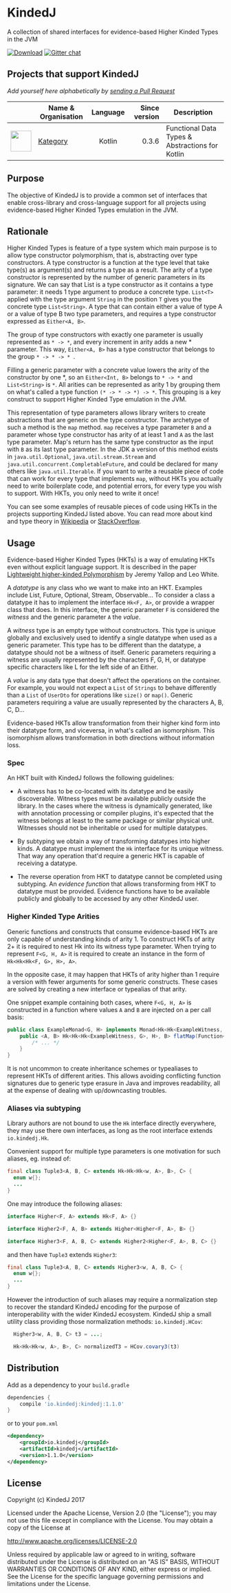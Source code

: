 # KindedJ
A collection of shared interfaces for evidence-based Higher Kinded Types in the JVM

[![Download](https://api.bintray.com/packages/kindedj/maven/kindedj/images/download.svg)](https://bintray.com/kindedj/maven/kindedj/_latestVersion)
[![Gitter chat](https://badges.gitter.im/KindedJ/KindedJ.png)](https://gitter.im/KindedJ/Lobby)

## Projects that support KindedJ

*Add yourself here alphabetically by [sending a Pull Request](https://github.com/KindedJ/KindedJ/compare)*

| | Name & Organisation | Language | Since version | Description |
|:---:| --- |:---:| ---:| --- |
<img src="https://raw.githubusercontent.com/kategory/kategory-art/master/kategory-brand-light.png" width="48">|[Kategory](https://github.com/kategory/kategory)|Kotlin|0.3.6|Functional Data Types & Abstractions for Kotlin|

## Purpose

The objective of KindedJ is to provide a common set of interfaces that enable cross-library and cross-language support for all projects using evidence-based Higher Kinded Types emulation in the JVM.

## Rationale

Higher Kinded Types is feature of a type system which main purpose is to allow type constructor polymorphism, that is, abstracting over type constructors.
A type constructor is a function at the type level that take type(s) as argument(s) and returns a type as a result. The arity of a type constructor is represented by the number of generic parameters in its signature.
We can say that List is a type constructor as it contains a type parameter: it needs 1 type argument to produce a concrete type. `List<T>`  applied with the type argument `String` in the position `T` gives you the concrete type `List<String>`. A type that can contain either a value of type A or a value of type B two type parameters, and requires a type constructor expressed as `Either<A, B>`.

The group of type constructors with exactly one parameter is usually represented as `* -> *`, and every increment in arity adds a new * parameter. This way, `Either<A, B>` has a type constructor that belongs to the group `* -> * -> * `.

Filling a generic parameter with a concrete value lowers the arity of the constructor by one *, so an `Either<Int, B>` belongs to `* -> *` and `List<String>` is `*`. All arities can be represented as arity 1 by grouping them on what's called a type function `(* -> * -> *) -> *`. This grouping is a key construct to support Higher Kinded Type emulation in the JVM.
 
This representation of type parameters allows library writers to create abstractions that are generic on the type constructor. The archetype of such a method is the `map` method. `map` receives a type parameter `B` and a parameter whose type constructor has arity of at least 1 and `A` as the last type parameter. Map's return has the same type constructor as the input with `B` as its last type parameter. In the JDK a version of this method exists in `java.util.Optional`, `java.util.stream.Stream` and `java.util.concurrent.CompletableFuture`, and could be declared for many others like `java.util.Iterable`. If you want to write a reusable piece of code that can work for every type that implements `map`, without HKTs you actually need to write boilerplate code, and potential errors, for every type you wish to support. With HKTs, you only need to write it once!

You can see some examples of reusable pieces of code using HKTs in the projects supporting KindedJ listed above. You can read more about kind and type theory in [Wikipedia](https://en.wikipedia.org/wiki/Kind_(type_theory)) or [StackOverflow](https://softwareengineering.stackexchange.com/a/276861/72626).

## Usage

Evidence-based Higher Kinded Types (HKTs) is a way of emulating HKTs even without explicit language support. It is described in the paper [Lightweight higher-kinded Polymorphism](https://www.cl.cam.ac.uk/~jdy22/papers/lightweight-higher-kinded-polymorphism.pdf) by Jeremy Yallop and Leo White.

A *datatype* is any class who we want to make into an HKT. Examples include List, Future, Optional, Stream, Observable... To consider a class a datatype it has to implement the interface `Hk<F, A>`, or provide a wrapper class that does. In this interface, the generic parameter `F` is considered the *witness* and the generic parameter `A` the *value*.

A *witness* type is an empty type without constructors. This type is unique globally and exclusively used to identify a single datatype when used as a generic parameter. This type has to be different than the datatype, a datatype should not be a witness of itself. Generic parameters requiring a witness are usually represented by the characters F, G, H, or datatype specific characters like L for the left side of an Either.

A *value* is any data type that doesn't affect the operations on the container. For example, you would not expect a `List` of `Strings` to behave differently than a `List` of `UserDto` for operations like `size()` or `map()`. Generic parameters requiring a value are usually represented by the characters A, B, C, D...

Evidence-based HKTs allow transformation from their higher kind form into their datatype form, and viceversa, in what's called an isomorphism. This isomorphism allows transformation in both directions without information loss.

### Spec

An HKT built with KindedJ follows the following guidelines:

* A witness has to be co-located with its datatype and be easily discoverable. Witness types must be available publicly outside the library. In the cases where the witness is dynamically generated, like with annotation processing or compiler plugins, it's expected that the witness belongs at least to the same package or similar physical unit. Witnesses should not be inheritable or used for multiple datatypes.

* By subtyping we obtain a way of transforming datatypes into higher kinds. A datatype must implement the `Hk` interface for its unique witness. That way any operation that'd require a generic HKT is capable of receiving a datatype.

* The reverse operation from HKT to datatype cannot be completed using subtyping. An *evidence function* that allows transforming from HKT to datatype must be provided. Evidence functions have to be available publicly and globally to be accessed by any other KindedJ user.

### Higher Kinded Type Arities

Generic functions and constructs that consume evidence-based HKTs are only capable of understanding kinds of arity 1. To construct HKTs of arity 2+ it is required to nest Hk into its witness type parameter. When trying to represent `F<G, H, A>` it is required to create an instance in the form of `Hk<Hk<Hk<F, G>, H>, A>`.

In the opposite case, it may happen that HKTs of arity higher than 1 require a version with fewer arguments for some generic constructs. These cases are solved by creating a new interface or typealias of that arity. 

One snippet example containing both cases, where `F<G, H, A>` is constructed in a function where values `A` and `B` are injected on a per call basis:

```java
public class ExampleMonad<G, H> implements Monad<Hk<Hk<ExampleWitness, G>, H>> {
    public <A, B> Hk<Hk<Hk<ExampleWitness, G>, H>, B> flatMap(Function<A, Hk<Hk<Hk<ExampleWitness, G>, H>, B>> partialHk) {
        /* ... */
    }
}
```

It is not uncommon to create inheritance schemes or typealiases to represent HKTs of different arities. This allows avoiding conflicting function signatures due to generic type erasure in Java and improves readability, all at the expense of dealing with up/downcasting troubles.

### Aliases via subtyping

Library authors are not bound to use the `Hk` interface directly everywhere, they may use there own interfaces, as long as the root interface extends `io.kindedj.Hk`.

Convenient support for multiple type parameters is one motivation for such aliases, eg. instead of:
```java
final class Tuple3<A, B, C> extends Hk<Hk<Hk<w, A>, B>, C> {
  enum w{};
  ...
}
```
One may introduce the following aliases:
```java
interface Higher<F, A> extends Hk<F, A> {}

interface Higher2<F, A, B> extends Higher<Higher<F, A>, B> {}

interface Higher3<F, A, B, C> extends Higher2<Higher<F, A>, B, C> {}
```
and then have `Tuple3` extends `Higher3`:
```java
final class Tuple3<A, B, C> extends Higher3<w, A, B, C> {
  enum w{};
  ...
}
```

However the introduction of such aliases may require a normalization step to recover the standard KindedJ encoding for the purpose of interoperability with the wider KindedJ ecosystem.
KindedJ ship a small utility class providing those normalization methods: `io.kindedj.HCov`:
```java
  Higher3<w, A, B, C> t3 = ...;

  Hk<Hk<Hk<w, A>, B>, C> normalizedT3 = HCov.covary3(t3)

```


## Distribution

Add as a dependency to your `build.gradle`

```groovy
dependencies {
    compile 'io.kindedj:kindedj:1.1.0'
}
```
or to your `pom.xml`

```xml
<dependency>
    <groupId>io.kindedj</groupId>
    <artifactId>kindedj</artifactId>
    <version>1.1.0</version>
</dependency>
```

## License

Copyright (c) KindedJ 2017

Licensed under the Apache License, Version 2.0 (the "License");
you may not use this file except in compliance with the License.
You may obtain a copy of the License at

   http://www.apache.org/licenses/LICENSE-2.0

Unless required by applicable law or agreed to in writing, software
distributed under the License is distributed on an "AS IS" BASIS,
WITHOUT WARRANTIES OR CONDITIONS OF ANY KIND, either express or implied.
See the License for the specific language governing permissions and
limitations under the License.
